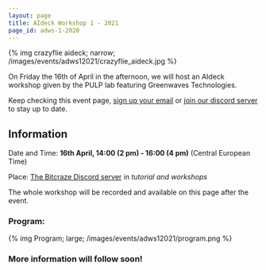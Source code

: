 ```yaml
---
layout: page
title: AIdeck Workshop 1 - 2021
page_id: adws-1-2020
---
```

{% img crazyflie aideck; narrow; /images/events/adws12021/crazyflie_aideck.jpg %}

On Friday the 16th of April in the afternoon, we will host an AIdeck workshop given by the PULP lab featuring Greenwaves Technologies. 

Keep checking this event page, [sign up your email](https://forms.gle/gHPE5UrMpmmFUwEk9) or [join our discord server](https://discord.gg/dJMtnPZnvU) to stay up to date.

## Information

Date and Time: **16th April, 14:00 (2 pm) - 16:00 (4 pm)** (Central European Time)

Place: [The Bitcraze Discord server](https://discord.gg/dJMtnPZnvU) in _tutorial and workshops_

The whole workshop will be recorded and available on this page after the event.

### Program:
{% img Program; large; /images/events/adws12021/program.png %}

### More information will follow soon!
